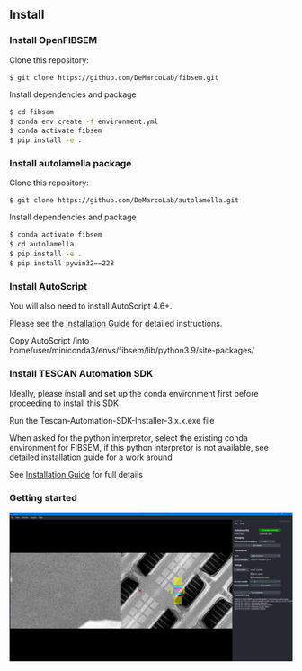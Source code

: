 ## Install

### Install OpenFIBSEM
Clone this repository: 

```
$ git clone https://github.com/DeMarcoLab/fibsem.git
```

Install dependencies and package
```bash
$ cd fibsem
$ conda env create -f environment.yml
$ conda activate fibsem
$ pip install -e .

```
### Install autolamella package
Clone this repository: 

```
$ git clone https://github.com/DeMarcoLab/autolamella.git
```

Install dependencies and package
```bash
$ conda activate fibsem
$ cd autolamella
$ pip install -e .
$ pip install pywin32==228

```

### Install AutoScript
You will also need to install AutoScript 4.6+. 

Please see the [Installation Guide](INSTALLATION.md) for detailed instructions.

Copy AutoScript /into home/user/miniconda3/envs/fibsem/lib/python3.9/site-packages/

### Install TESCAN Automation SDK

Ideally, please install and set up the conda environment first before proceeding to install this SDK

Run the Tescan-Automation-SDK-Installer-3.x.x.exe file

When asked for the python interpretor, select the existing conda environment for FIBSEM, if this python interpretor is not available, see detailed installation guide for a work around

See [Installation Guide](INSTALLATION.md) for full details


### Getting started 

![UI](docs/img/ui.png)

